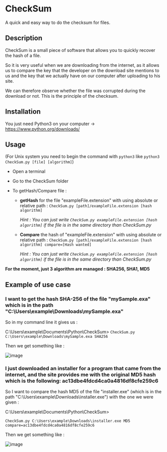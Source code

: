 # CheckSum
A quick and easy way to do the checksum for files.

## Description
CheckSum is a small piece of software that allows you to quickly recover the hash of a file.

So it is very useful when we are downloading from the internet, as it allows us to compare the key that the developer on the download site mentions to us and the key that we actually have on our computer after uploading to his site.

We can therefore observe whether the file was corrupted during the download or not. This is the principle of the checksum.

## Installation
You just need Python3 on your computer -> https://www.python.org/downloads/

## Usage

(For Unix system you need to begin the command with `python3` like `python3 CheckSum.py [file] [algorithm]`)

- Open a terminal 
- Go to the CheckSum folder
- To getHash/Compare file :

  * **getHash** for the file "exampleFile.extension" with using absolute or relative path : `CheckSum.py [path]/exampleFile.extension [hash algorithm]`  

    _Hint : You can just write `CheckSum.py exampleFile.extension [hash algorithm]`  if the file is in the same directory than CheckSum.py_
    
   * **Compare** the hash of "exampleFile.extension" with using absolute or relative path : `CheckSum.py [path]/exampleFile.extension [hash algorithm] compare=[Hash wanted]`  

      _Hint : You can just write `CheckSum.py exampleFile.extension [hash algorithm]`  if the file is in the same directory than CheckSum.py_
    
**For the moment, just 3 algorithm are managed : SHA256, SHA1, MD5**

## Example of use case

### I want to get the hash SHA-256 of the file "mySample.exa" which is in the path "C:\Users\example\Downloads\mySample.exa"

So in my command line it gives us : 

C:\Users\example\Documents\Python\CheckSum> `CheckSum.py C:\Users\example\Downloads\mySample.exa SHA256`

Then we get something like :

![image](https://user-images.githubusercontent.com/61197119/124780778-29adf000-df43-11eb-856f-451df67fac9e.png)

### I just downloaded an installer for a program that came from the internet, and the site provides me with the original MD5 hash which is the following: ac13dbe4fdcd4ca0a4816df8cfe259c6

So I want to compare the hash MD5 of the file "installer.exe" (which is in the path "C:\Users\example\Downloads\installer.exe") with the one we were given :

C:\Users\example\Documents\Python\CheckSum> 

`CheckSum.py C:\Users\example\Downloads\installer.exe MD5 compare=ac13dbe4fdcd4ca0a4816df8cfe259c6`

Then we get something like :

![image](https://user-images.githubusercontent.com/61197119/124782439-85c54400-df44-11eb-916d-1c686635e00d.png)

    
